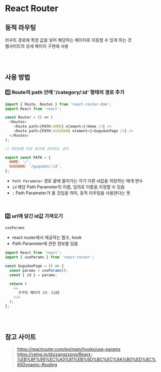 # React Router

## 동적 라우팅

라우트 경로에 특정 값을 넣어 해당하는 페이지로 이동할 수 있게 하는 것  
웹사이트의 상세 페이지 구현에 사용 

<br><br>

## 사용 방법

### 1️⃣ Route의 path 안에 '/category/:id' 형태의 경로 추가 

```js
import { Route, Routes } from 'react-router-dom';
import React from 'react';

const Router = () => (
  <Routes>
    <Route path={PATH.HOME} element={<Home />} />
    <Route path={PATH.GUGUDAN} element={<GugudanPage />} />
  </Routes>
);
```

```js
// PATH를 따로 분리해 관리하는 경우

export const PATH = {
  HOME: '/',
  GUGUDAN: '/gugudan/:id',
};
```

* `Path Parameter` 경로 끝에 들어가는 각기 다른 id값을 저장하는 매개 변수
* `id` 해당 Path Parameter의 이름, 임의로 이름을 지정할 수 있음
* `:` Path Parameter가 올 것임을 의미, 동적 라우팅을 사용한다는 뜻

<br>

### 2️⃣ url에 담긴 id값 가져오기

`useParams` 
* react router에서 제공하는 함수, hook
* Path Parameter에 관한 정보를 담음

```js
import React from 'react';
import { useParams } from 'react-router';

const GugudanPage = () => {
  const params = useParams();
  const { id } = params;

  return (
    <>
      구구단 페이지 id: {id}
    </>
  );
};
```

<br><br>

## 참고 사이트

> https://reactrouter.com/en/main/hooks/use-params  
> https://velog.io/@zzangzzong/React-%EB%8F%99%EC%A0%81%EB%9D%BC%EC%9A%B0%ED%8C%85Dynamic-Routing
